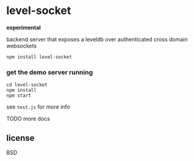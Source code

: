 # level-socket

**experimental**

backend server that exposes a leveldb over authenticated cross domain websockets

```
npm install level-socket
```

### get the demo server running

```
cd level-socket
npm install
npm start
```

see `test.js` for more info

TODO more docs

## license

BSD
